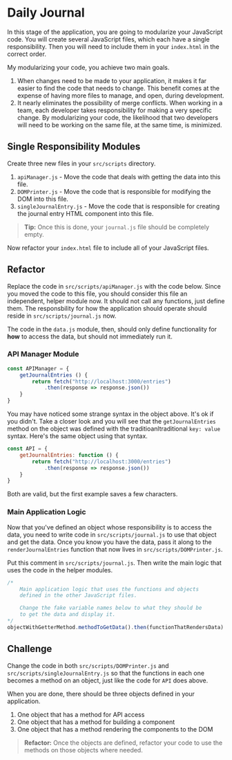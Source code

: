 # Daily Journal

In this stage of the application, you are going to modularize your JavaScript code. You will create several JavaScript files, which each have a single responsibility. Then you will need to include them in your `index.html` in the correct order.

My modularizing your code, you achieve two main goals.

1. When changes need to be made to your application, it makes it far easier to find the code that needs to change. This benefit comes at the expense of having more files to manage, and open, during development.
1. It nearly eliminates the possibility of merge conflicts. When working in a team, each developer takes responsibility for making a very specific change. By modularizing your code, the likelihood that two developers will need to be working on the same file, at the same time, is minimized.

## Single Responsibility Modules

Create three new files in your `src/scripts` directory.

1. `apiManager.js` - Move the code that deals with getting the data into this file.
1. `DOMPrinter.js` - Move the code that is responsible for modifying the DOM into this file.
1. `singleJournalEntry.js` - Move the code that is responsible for creating the journal entry HTML component into this file.

> **Tip:** Once this is done, your `journal.js` file should be completely empty.

Now refactor your `index.html` file to include all of your JavaScript files.

## Refactor

Replace the code in `src/scripts/apiManager.js` with the code below. Since you moved the code to this file, you should consider this file an independent, helper module now. It should not call any functions, just define them. The responsbility for how the application should operate should reside in `src/scripts/journal.js` now.

The code in the `data.js` module, then, should only define functionality for **how** to access the data, but should not immediately run it.

### API Manager Module

```js
const APIManager = {
    getJournalEntries () {
        return fetch("http://localhost:3000/entries")
            .then(response => response.json())
    }
}
```

You may have noticed some strange syntax in the object above. It's ok if you didn't. Take a closer look and you will see that the `getJournalEntries` method on the object was defined with the traditioanltraditional `key: value` syntax. Here's the same object using that syntax.

```js
const API = {
    getJournalEntries: function () {
        return fetch("http://localhost:3000/entries")
            .then(response => response.json())
    }
}
```

Both are valid, but the first example saves a few characters.

### Main Application Logic

Now that you've defined an object whose responsibility is to access the data, you need to write code in `src/scripts/journal.js` to use that object and get the data. Once you know you have the data, pass it along to the `renderJournalEntries` function that now lives in `src/scripts/DOMPrinter.js`.

Put this comment in `src/scripts/journal.js`. Then write the main logic that uses the code in the helper modules.

```js
/*
    Main application logic that uses the functions and objects
    defined in the other JavaScript files.

    Change the fake variable names below to what they should be
    to get the data and display it.
*/
objectWithGetterMethod.methodToGetData().then(functionThatRendersData)
```

## Challenge

Change the code in both `src/scripts/DOMPrinter.js` and `src/scripts/singleJournalEntry.js` so that the functions in each one becomes a method on an object, just like the code for `API` does above.

When you are done, there should be three objects defined in your application.

1. One object that has a method for API access
1. One object that has a method for building a component
1. One object that has a method rendering the components to the DOM

> **Refactor:** Once the objects are defined, refactor your code to use the methods on those objects where needed.

